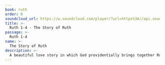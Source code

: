 ```yaml
---
book: ruth
order: 0
soundcloud_url: https://w.soundcloud.com/player/?url=https%3A//api.soundcloud.com/tracks/
title: >-
  Ruth 1-4 - The Story of Ruth
passage: >-
  Ruth 1-4
name: >-
  The Story of Ruth
description: >-
  A beautiful love story in which God providentially brings together Ruth, a daughter of Moab and Boaz, a son of Israel.
---
```


